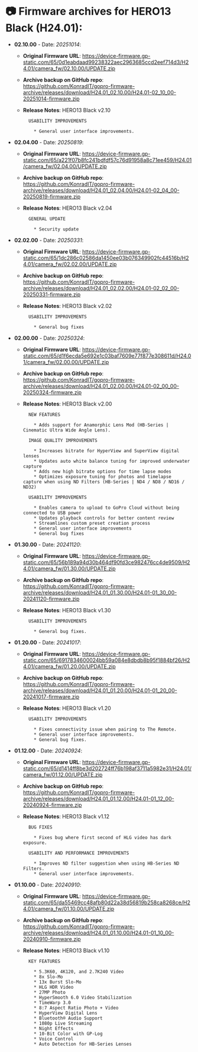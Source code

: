 # 📷 Firmware archives for HERO13 Black (H24.01):

- **02.10.00** - Date: *20251014*:
	- **Original Firmware URL**: https://device-firmware.gp-static.com/65/0d1eabdaad99238322aec2963685ccd2eef714d3/H24.01/camera_fw/02.10.00/UPDATE.zip
	- **Archive backup on GitHub repo**: https://github.com/KonradIT/gopro-firmware-archive/releases/download/H24.01_02.10.00/H24.01-02_10_00-20251014-firmware.zip
	- **Release Notes**:
            HERO13 Black v2.10
			
			USABILITY IMPROVEMENTS
			
			  * General user interface improvements.
			
			
- **02.04.00** - Date: *20250819*:
	- **Original Firmware URL**: https://device-firmware.gp-static.com/65/a221f07b8fc241bdfdf57c76d91958a8c71ee459/H24.01/camera_fw/02.04.00/UPDATE.zip
	- **Archive backup on GitHub repo**: https://github.com/KonradIT/gopro-firmware-archive/releases/download/H24.01_02.04.00/H24.01-02_04_00-20250819-firmware.zip
	- **Release Notes**:
            HERO13 Black v2.04
			
			GENERAL UPDATE
			
			  * Security update
			
			
- **02.02.00** - Date: *20250331*:
	- **Original Firmware URL**: https://device-firmware.gp-static.com/65/1dc286c02586da1450ee03b076349902fc44516b/H24.01/camera_fw/02.02.00/UPDATE.zip
	- **Archive backup on GitHub repo**: https://github.com/KonradIT/gopro-firmware-archive/releases/download/H24.01_02.02.00/H24.01-02_02_00-20250331-firmware.zip
	- **Release Notes**:
            HERO13 Black v2.02
			
			USABILITY IMPROVEMENTS
			
			  * General bug fixes
			
			
- **02.00.00** - Date: *20250324*:
	- **Original Firmware URL**: https://device-firmware.gp-static.com/65/d1f6ecda5e692e1c03baf7609e77f877e308611d/H24.01/camera_fw/02.00.00/UPDATE.zip
	- **Archive backup on GitHub repo**: https://github.com/KonradIT/gopro-firmware-archive/releases/download/H24.01_02.00.00/H24.01-02_00_00-20250324-firmware.zip
	- **Release Notes**:
            HERO13 Black v2.00
			
			NEW FEATURES
			
			  * Adds support for Anamorphic Lens Mod (HB-Series | Cinematic Ultra Wide Angle Lens).
			
			IMAGE QUALITY IMPROVEMENTS
			
			  * Increases bitrate for HyperView and SuperView digital lenses
			  * Updates auto white balance tuning for improved underwater capture
			  * Adds new high bitrate options for time lapse modes
			  * Optimizes exposure tuning for photos and timelapse capture when using ND Filters (HB-Series | ND4 / ND8 / ND16 / ND32)
			
			USABILITY IMPROVEMENTS
			
			  * Enables camera to upload to GoPro Cloud without being connected to USB power
			  * Updates playback controls for better content review
			  * Streamlines custom preset creation process
			  * General user interface improvements
			  * General bug fixes
			
			
- **01.30.00** - Date: *20241120*:
	- **Original Firmware URL**: https://device-firmware.gp-static.com/65/56b189a94d30b464df90fd3ce982476cc4de9509/H24.01/camera_fw/01.30.00/UPDATE.zip
	- **Archive backup on GitHub repo**: https://github.com/KonradIT/gopro-firmware-archive/releases/download/H24.01_01.30.00/H24.01-01_30_00-20241120-firmware.zip
	- **Release Notes**:
            HERO13 Black v1.30
			
			USABILITY IMPROVEMENTS
			
			  * General bug fixes.
			
			
- **01.20.00** - Date: *20241017*:
	- **Original Firmware URL**: https://device-firmware.gp-static.com/65/6917834600024bb59a084e8dbdb8b95f1884bf26/H24.01/camera_fw/01.20.00/UPDATE.zip
	- **Archive backup on GitHub repo**: https://github.com/KonradIT/gopro-firmware-archive/releases/download/H24.01_01.20.00/H24.01-01_20_00-20241017-firmware.zip
	- **Release Notes**:
            HERO13 Black v1.20
			
			USABILITY IMPROVEMENTS
			
			  * Fixes connectivity issue when pairing to The Remote.
			  * General user interface improvements.
			  * General bug fixes.
			
			
- **01.12.00** - Date: *20240924*:
	- **Original Firmware URL**: https://device-firmware.gp-static.com/65/d1414ff8be3d202724ff76b198af3711a5982e31/H24.01/camera_fw/01.12.00/UPDATE.zip
	- **Archive backup on GitHub repo**: https://github.com/KonradIT/gopro-firmware-archive/releases/download/H24.01_01.12.00/H24.01-01_12_00-20240924-firmware.zip
	- **Release Notes**:
            HERO13 Black v1.12
			
			BUG FIXES
			
			  * Fixes bug where first second of HLG video has dark exposure.
			
			USABILITY AND PERFORMANCE IMPROVEMENTS
			
			  * Improves ND filter suggestion when using HB-Series ND Filters.
			  * General user interface improvements. 
			
			
- **01.10.00** - Date: *20240910*:
	- **Original Firmware URL**: https://device-firmware.gp-static.com/65/da55469cc48afb80d22a38d56819b258ca8268ce/H24.01/camera_fw/01.10.00/UPDATE.zip
	- **Archive backup on GitHub repo**: https://github.com/KonradIT/gopro-firmware-archive/releases/download/H24.01_01.10.00/H24.01-01_10_00-20240910-firmware.zip
	- **Release Notes**:
            HERO13 Black v1.10
			
			KEY FEATURES
			
			  * 5.3K60, 4K120, and 2.7K240 Video
			  * 8x Slo-Mo
			  * 13x Burst Slo-Mo
			  * HLG HDR Video
			  * 27MP Photo
			  * HyperSmooth 6.0 Video Stabilization
			  * TimeWarp 3.0
			  * 8:7 Aspect Ratio Photo + Video
			  * HyperView Digital Lens
			  * Bluetooth® Audio Support
			  * 1080p Live Streaming
			  * Night Effects
			  * 10-Bit Color with GP-Log
			  * Voice Control
			  * Auto Detection for HB-Series Lenses
			
			

